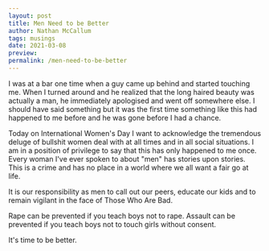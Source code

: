 ```yaml
---
layout: post
title: Men Need to be Better
author: Nathan McCallum
tags: musings
date: 2021-03-08
preview:
permalink: /men-need-to-be-better
---
```


I was at a bar one time when a guy came up behind and started touching me. When I turned around and he realized that the long haired beauty was actually a man, he immediately apologised and went off somewhere else. I should have said something but it was the first time something like this had happened to me before and he was gone before I had a chance.

Today on International Women's Day I want to acknowledge the tremendous deluge of bullshit women deal with at all times and in all social situations. I am in a position of privilege to say that this has only happened to me once. Every woman I've ever spoken to about "men" has stories upon stories. This is a crime and has no place in a world where we all want a fair go at life.

It is our responsibility as men to call out our peers, educate our kids and to remain vigilant in the face of Those Who Are Bad.

Rape can be prevented if you teach boys not to rape.
Assault can be prevented if you teach boys not to touch girls without consent.

It's time to be better.
